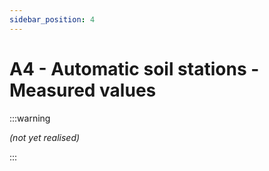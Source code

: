 ```yaml
---
sidebar_position: 4
---
```


# A4 - Automatic soil stations - Measured values

:::warning

*(not yet realised)*

:::